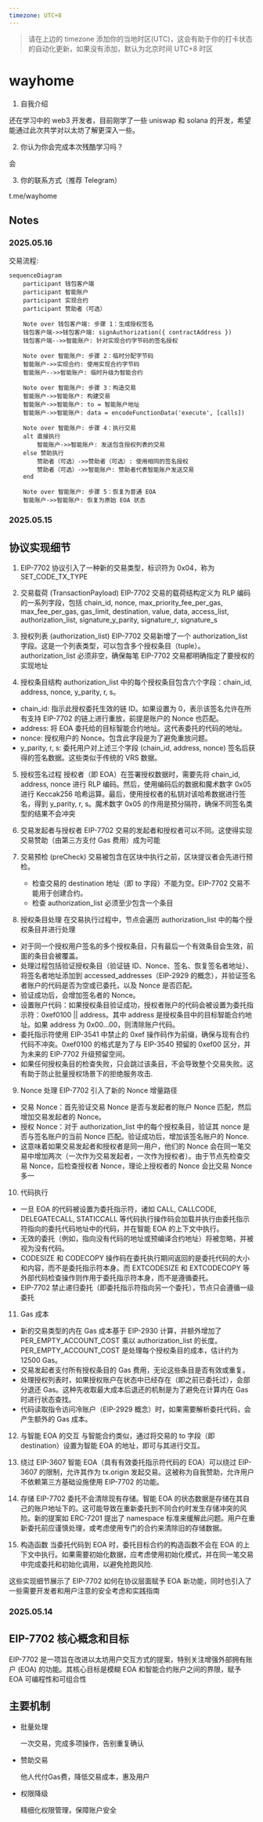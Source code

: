 ```yaml
---
timezone: UTC+8
---
```


> 请在上边的 timezone 添加你的当地时区(UTC)，这会有助于你的打卡状态的自动化更新，如果没有添加，默认为北京时间 UTC+8 时区


# wayhome

1. 自我介绍

还在学习中的 web3 开发者，目前刚学了一些 uniswap 和 solana 的开发，希望能通过此次共学对以太坊了解更深入一些。  

2. 你认为你会完成本次残酷学习吗？

会

3. 你的联系方式（推荐 Telegram）

t.me/wayhome

## Notes

<!-- Content_START -->

### 2025.05.16

交易流程:

```mermaid
sequenceDiagram
    participant 钱包客户端
    participant 智能账户
    participant 实现合约
    participant 赞助者（可选）

    Note over 钱包客户端: 步骤 1：生成授权签名
    钱包客户端->>钱包客户端: signAuthorization({ contractAddress })
    钱包客户端-->>智能账户: 针对实现合约字节码的签名授权

    Note over 智能账户: 步骤 2：临时分配字节码
    智能账户->>实现合约: 使用实现合约字节码
    智能账户-->>智能账户: 临时升级为智能合约

    Note over 智能账户: 步骤 3：构造交易
    智能账户->>智能账户: 构建交易
    智能账户->>智能账户: to = 智能账户地址
    智能账户->>智能账户: data = encodeFunctionData('execute', [calls])

    Note over 智能账户: 步骤 4：执行交易
    alt 直接执行
        智能账户->>智能账户: 发送包含授权列表的交易
    else 赞助执行
        赞助者（可选）->>赞助者（可选）: 使用相同的签名授权
        赞助者（可选）->>智能账户: 赞助者代表智能账户发送交易
    end

    Note over 智能账户: 步骤 5：恢复为普通 EOA
    智能账户->>智能账户: 恢复为原始 EOA 状态
  ```

### 2025.05.15

## 协议实现细节

1. EIP-7702 协议引入了一种新的交易类型，标识符为 0x04，称为 SET_CODE_TX_TYPE

2. 交易载荷 (TransactionPayload) EIP-7702 交易的载荷结构定义为 RLP 编码的一系列字段，包括 chain_id, nonce, max_priority_fee_per_gas, max_fee_per_gas, gas_limit, destination, value, data, access_list, authorization_list, signature_y_parity, signature_r, signature_s

3. 授权列表 (authorization_list) EIP-7702 交易新增了一个 authorization_list 字段。这是一个列表类型，可以包含多个授权条目（tuple）。authorization_list 必须非空，确保每笔 EIP-7702 交易都明确指定了要授权的实现地址

4. 授权条目结构 authorization_list 中的每个授权条目包含六个字段：chain_id, address, nonce, y_parity, r, s。

  - chain_id: 指示此授权委托生效的链 ID。如果设置为 0，表示该签名允许在所有支持 EIP-7702 的链上进行重放，前提是账户的 Nonce 也匹配。
  - address: 将 EOA 委托给的目标智能合约地址。这代表委托的代码的地址。
  - nonce: 授权用户的 Nonce。包含此字段是为了避免重放问题。
  - y_parity, r, s: 委托用户对上述三个字段 (chain_id, address, nonce) 签名后获得的签名数据。这些类似于传统的 VRS 数据。

5. 授权签名过程 授权者（即 EOA）在签署授权数据时，需要先将 chain_id, address, nonce 进行 RLP 编码。然后，使用编码后的数据和魔术数字 0x05 进行 Keccak256 哈希运算。最后，使用授权者的私钥对该哈希数据进行签名，得到 y_parity, r, s。魔术数字 0x05 的作用是预分隔符，确保不同签名类型的结果不会冲突

6. 交易发起者与授权者 EIP-7702 交易的发起者和授权者可以不同。这使得实现交易赞助（由第三方支付 Gas 费用）成为可能

7. 交易预检 (preCheck) 交易被包含在区块中执行之前，区块提议者会先进行预检。
   - 检查交易的 destination 地址（即 to 字段）不能为空。EIP-7702 交易不能用于创建合约。
   - 检查 authorization_list 必须至少包含一个条目

8. 授权条目处理 在交易执行过程中，节点会遍历 authorization_list 中的每个授权条目并进行处理

  - 对于同一个授权用户签名的多个授权条目，只有最后一个有效条目会生效，前面的条目会被覆盖。
  - 处理过程包括验证授权条目（验证链 ID、Nonce、签名、恢复签名者地址）、将签名者地址添加到 accessed_addresses（EIP-2929 的概念），并验证签名者账户的代码是否为空或已委托，以及 Nonce 是否匹配。
  - 验证成功后，会增加签名者的 Nonce。
  - 设置账户代码：如果授权条目验证成功，授权者账户的代码会被设置为委托指示符：0xef0100 || address。其中 address 是授权条目中的目标智能合约地址。如果 address 为 0x00...00，则清除账户代码。
  - 委托指示符使用 EIP-3541 中禁止的 0xef 操作码作为前缀，确保与现有合约代码不冲突。0xef0100 的格式是为了与 EIP-3540 预留的 0xef00 区分，并为未来的 EIP-7702 升级预留空间。
  - 如果任何授权条目的检查失败，只会跳过该条目，不会导致整个交易失败。这有助于防止批量授权场景下的拒绝服务攻击.

9. Nonce 处理 EIP-7702 引入了新的 Nonce 增量路径

  - 交易 Nonce：首先验证交易 Nonce 是否与发起者的账户 Nonce 匹配，然后增加交易发起者的 Nonce。
  - 授权 Nonce：对于 authorization_list 中的每个授权条目，验证其 nonce 是否与签名账户的当前 Nonce 匹配。验证成功后，增加该签名账户的 Nonce.
  - 这意味着如果交易发起者和授权者是同一用户，他们的 Nonce 会在同一笔交易中增加两次（一次作为交易发起者，一次作为授权者）。由于节点先检查交易 Nonce，后检查授权者 Nonce，理论上授权者的 Nonce 会比交易 Nonce 多一

10. 代码执行

  - 一旦 EOA 的代码被设置为委托指示符，诸如 CALL, CALLCODE, DELEGATECALL, STATICCALL 等代码执行操作码会加载并执行由委托指示符指向的委托代码地址中的代码，并在智能 EOA 的上下文中执行。
  - 无效的委托（例如，指向没有代码的地址或预编译合约地址）将被忽略，并被视为没有代码。
  - CODESIZE 和 CODECOPY 操作码在委托执行期间返回的是委托代码的大小和内容，而不是委托指示符本身。而 EXTCODESIZE 和 EXTCODECOPY 等外部代码检查操作则作用于委托指示符本身，而不是遵循委托。
  - EIP-7702 禁止递归委托（即委托指示符指向另一个委托），节点只会遵循一级委托

11. Gas 成本

  - 新的交易类型的内在 Gas 成本基于 EIP-2930 计算，并额外增加了 PER_EMPTY_ACCOUNT_COST 乘以 authorization_list 的长度。PER_EMPTY_ACCOUNT_COST 是处理每个授权条目的成本，估计约为 12500 Gas。
  - 交易发起者支付所有授权条目的 Gas 费用，无论这些条目是否有效或重复。
  - 处理授权列表时，如果授权账户在状态中已经存在（即之前已委托过），会部分退还 Gas。这种先收取最大成本后退还的机制是为了避免在计算内在 Gas 时进行状态查找。
  - 代码读取指令访问冷账户（EIP-2929 概念）时，如果需要解析委托代码，会产生额外的 Gas 成本。

12. 与智能 EOA 的交互 与智能合约类似，通过将交易的 to 字段（即 destination）设置为智能 EOA 的地址，即可与其进行交互。

13. 绕过 EIP-3607 智能 EOA（具有有效委托指示符代码的 EOA）可以绕过 EIP-3607 的限制，允许其作为 tx.origin 发起交易。这被称为自我赞助，允许用户不依赖第三方基础设施使用 EIP-7702 的功能。

14. 存储 EIP-7702 委托不会清除现有存储。智能 EOA 的状态数据是存储在其自己的账户地址下的。这可能导致在重新委托到不同合约时发生存储冲突的风险。新的提案如 ERC-7201 提出了 namespace 标准来缓解此问题。用户在重新委托前应谨慎处理，或考虑使用专门的合约来清除旧的存储数据。

15. 构造函数 当委托代码到 EOA 时，委托目标合约的构造函数不会在 EOA 的上下文中执行。如果需要初始化数据，应考虑使用初始化模式，并在同一笔交易中完成委托和初始化调用，以避免抢跑风险.

这些实现细节展示了 EIP-7702 如何在协议层面赋予 EOA 新功能，同时也引入了一些需要开发者和用户注意的安全考虑和实践指南

### 2025.05.14

## EIP-7702 核心概念和目标

EIP-7702 是一项旨在改进以太坊用户交互方式的提案，特别关注增强外部拥有账户 (EOA) 的功能。其核心目标是模糊 EOA 和智能合约账户之间的界限，赋予 EOA 可编程性和可组合性

## 主要机制

- 批量处理
  
   一次交易，完成多项操作，告别重复确认

- 赞助交易

  他人代付Gas费，降低交易成本，惠及用户

- 权限降级

  精细化权限管理，保障账户安全


<!-- Content_END -->
